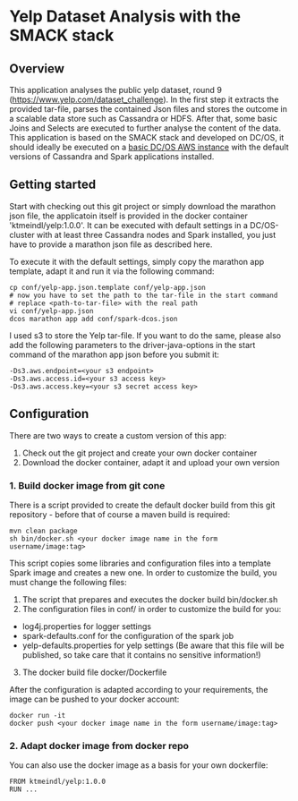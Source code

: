 # Yelp Dataset Analysis with the SMACK stack

## Overview
This application analyses the public yelp dataset, round 9 (https://www.yelp.com/dataset_challenge).
In the first step it extracts the provided tar-file, parses the contained Json files and stores the outcome in a
scalable data store such as Cassandra or HDFS. After that, some basic Joins and Selects are executed to further analyse
the content of the data.
This application is based on the SMACK stack and developed on DC/OS, it should ideally be executed on a [basic
DC/OS AWS instance](https://dcos.io/docs/1.9/installing/cloud/aws/basic/) with the default versions of Cassandra and Spark applications installed.

## Getting started
Start with checking out this git project or simply download the marathon json file, the applicatoin itself is provided
in the docker container 'ktmeindl/yelp:1.0.0'. It can be executed with default settings in a DC/OS-cluster with
at least three Cassandra nodes and Spark installed, you just have to provide a marathon json file as described here.

To execute it with the default settings, simply copy the marathon app template, adapt it and run it via the following command:

```
cp conf/yelp-app.json.template conf/yelp-app.json
# now you have to set the path to the tar-file in the start command
# replace <path-to-tar-file> with the real path
vi conf/yelp-app.json
dcos marathon app add conf/spark-dcos.json
```

I used s3 to store the Yelp tar-file. If you want to do the same, please also add the following
parameters to the driver-java-options in the start command of the marathon app json before you submit it:
```
-Ds3.aws.endpoint=<your s3 endpoint>
-Ds3.aws.access.id=<your s3 access key>
-Ds3.aws.access.key=<your s3 secret access key>
```

## Configuration
There are two ways to create a custom version of this app:

1. Check out the git project and create your own docker container
2. Download the docker container, adapt it and upload your own version


### 1. Build docker image from git cone
There is a script provided to create the default docker build from this git repository - before that of course
a maven build is required:

```
mvn clean package
sh bin/docker.sh <your docker image name in the form username/image:tag>
```

This script copies some libraries and configuration files into a template Spark image and creates a new one.
In order to customize the build, you must change the following files:

1. The script that prepares and executes the docker build bin/docker.sh
2. The configuration files in conf/ in order to customize the build for you:
 - log4j.properties for logger settings
 - spark-defaults.conf for the configuration of the spark job
 - yelp-defaults.properties for yelp settings (Be aware that this file will be published, so take care that it contains no sensitive information!)
3. The docker build file docker/Dockerfile

After the configuration is adapted according to your requirements, the image can be pushed to your docker account:

```
docker run -it
docker push <your docker image name in the form username/image:tag>
```

### 2. Adapt docker image from docker repo

You can also use the docker image as a basis for your own dockerfile:

```
FROM ktmeindl/yelp:1.0.0
RUN ...
```